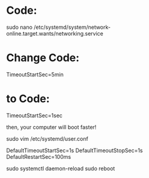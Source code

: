 # Code:
sudo nano /etc/systemd/system/network-online.target.wants/networking.service
# Change Code:
TimeoutStartSec=5min
# to Code:
TimeoutStartSec=1sec

then, your computer will boot faster!



sudo vim /etc/systemd/user.conf

DefaultTimeoutStartSec=1s
DefaultTimeoutStopSec=1s
DefaultRestartSec=100ms

sudo systemctl daemon-reload
sudo reboot
